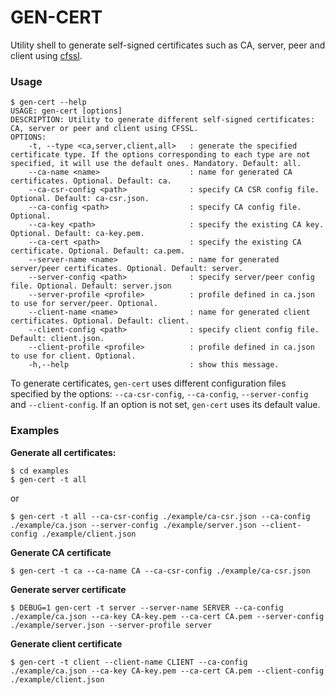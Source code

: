 GEN-CERT
=====

Utility shell to generate self-signed certificates such as CA, server, peer and client using [cfssl](https://github.com/cloudflare/cfssl).

### Usage
```
$ gen-cert --help
USAGE: gen-cert [options]
DESCRIPTION: Utility to generate different self-signed certificates: CA, server or peer and client using CFSSL.
OPTIONS:
    -t, --type <ca,server,client,all>   : generate the specified certificate type. If the options corresponding to each type are not specified, it will use the default ones. Mandatory. Default: all.
    --ca-name <name>                    : name for generated CA certificates. Optional. Default: ca.
    --ca-csr-config <path>              : specify CA CSR config file. Optional. Default: ca-csr.json.
    --ca-config <path>                  : specify CA config file. Optional.
    --ca-key <path>                     : specify the existing CA key. Optional. Default: ca-key.pem.
    --ca-cert <path>                    : specify the existing CA certificate. Optional. Default: ca.pem.
    --server-name <name>                : name for generated server/peer certificates. Optional. Default: server.
    --server-config <path>              : specify server/peer config file. Optional. Default: server.json
    --server-profile <profile>          : profile defined in ca.json to use for server/peer. Optional.
    --client-name <name>                : name for generated client certificates. Optional. Default: client.
    --client-config <path>              : specify client config file. Default: client.json.
    --client-profile <profile>          : profile defined in ca.json to use for client. Optional.
    -h,--help                           : show this message.
```

To generate certificates, `gen-cert` uses different configuration files specified by the options: `--ca-csr-config`, `--ca-config`, `--server-config` and `--client-config`. If an option is not set, `gen-cert` uses its default value.

### Examples

**Generate all certificates:**
```
$ cd examples
$ gen-cert -t all
```
or
```
$ gen-cert -t all --ca-csr-config ./example/ca-csr.json --ca-config ./example/ca.json --server-config ./example/server.json --client-config ./example/client.json
```

**Generate CA certificate**
```
$ gen-cert -t ca --ca-name CA --ca-csr-config ./example/ca-csr.json
```

**Generate server certificate**
```
$ DEBUG=1 gen-cert -t server --server-name SERVER --ca-config ./example/ca.json --ca-key CA-key.pem --ca-cert CA.pem --server-config ./example/server.json --server-profile server
```

**Generate client certificate**
```
$ gen-cert -t client --client-name CLIENT --ca-config ./example/ca.json --ca-key CA-key.pem --ca-cert CA.pem --client-config ./example/client.json
```




